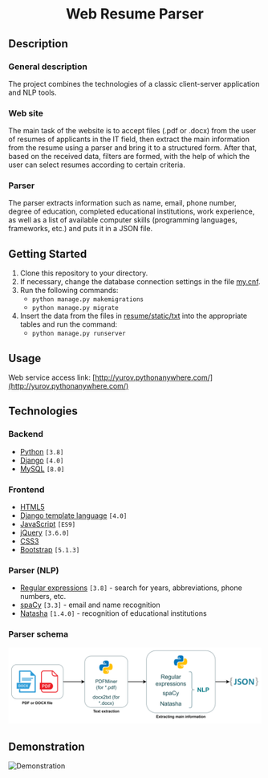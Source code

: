 <h1 align="center">Web Resume Parser</h1>

## Description
### General description
The project combines the technologies of a classic client-server application and NLP tools.
### Web site
The main task of the website is to accept files (.pdf or .docx) from the user of resumes of
applicants in the IT field, then extract the main information from the resume using a parser
and bring it to a structured form.
After that, based on the received data, filters are formed, with the help of which the user
can select resumes according to certain criteria.
### Parser
The parser extracts information such as name, email, phone number, degree of education,
completed educational institutions, work experience, as well as a list of available
computer skills (programming languages, frameworks, etc.) and puts it in a JSON file.

## Getting Started
1. Clone this repository to your directory.
2. If necessary, change the database connection settings in the file [my.cnf](my.cnf).
3. Run the following commands:
   - `python manage.py makemigrations`
   - `python manage.py migrate`
4. Insert the data from the files in [resume/static/txt](resume/static/txt) into the appropriate tables and run the command:
   - `python manage.py runserver`

## Usage
Web service access link: [http://yurov.pythonanywhere.com/](http://yurov.pythonanywhere.com/)

## Technologies
### Backend
- [Python](https://www.python.org/) `[3.8]`
- [Django](https://www.djangoproject.com/) `[4.0]`
- [MySQL](https://www.mysql.com/) `[8.0]`
### Frontend
- [HTML5](https://dev.w3.org/html5/html-author/)
- [Django template language](https://docs.djangoproject.com/en/4.0/ref/templates/language/) `[4.0]`
- [JavaScript](https://developer.mozilla.org/en-US/docs/Web/JavaScript) `[ES9]`
- [jQuery](https://jquery.com/) `[3.6.0]`
- [CSS3](https://developer.mozilla.org/en-US/docs/Web/CSS)
- [Bootstrap](https://getbootstrap.com/) `[5.1.3]`
### Parser (NLP)
- [Regular expressions](https://docs.python.org/3/library/re.html) `[3.8]` - search for years, abbreviations, phone numbers, etc.
- [spaCy](https://spacy.io/) `[3.3]` - email and name recognition
- [Natasha](https://github.com/natasha/natasha) `[1.4.0]` - recognition of educational institutions

### Parser schema
![Parser schema](assets/scheme-en.png)

## Demonstration
![Demonstration](assets/demonstration.gif)
